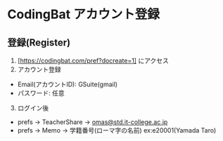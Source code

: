 # CodingBat アカウント登録

## 登録(Register)

1. [https://codingbat.com/pref?docreate=1] にアクセス
2. アカウント登録
  - Email(アカウントID): GSuite(gmail)
  - パスワード: 任意
3. ログイン後
  - prefs -> TeacherShare -> omas@std.it-college.ac.jp
  - prefs -> Memo -> 学籍番号(ローマ字の名前) ex:e20001(Yamada Taro)